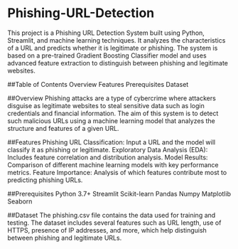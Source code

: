 # Phishing-URL-Detection

This project is a Phishing URL Detection System built using Python, Streamlit, and machine learning techniques. It analyzes the characteristics of a URL and predicts whether it is legitimate or phishing. The system is based on a pre-trained Gradient Boosting Classifier model and uses advanced feature extraction to distinguish between phishing and legitimate websites.

##Table of Contents
Overview
Features
Prerequisites
Dataset

##Overview
Phishing attacks are a type of cybercrime where attackers disguise as legitimate websites to steal sensitive data such as login credentials and financial information. The aim of this system is to detect such malicious URLs using a machine learning model that analyzes the structure and features of a given URL.

##Features
Phishing URL Classification: Input a URL and the model will classify it as phishing or legitimate.
Exploratory Data Analysis (EDA): Includes feature correlation and distribution analysis.
Model Results: Comparison of different machine learning models with key performance metrics.
Feature Importance: Analysis of which features contribute most to predicting phishing URLs.


##Prerequisites
Python 3.7+
Streamlit
Scikit-learn
Pandas
Numpy
Matplotlib
Seaborn

##Dataset
The phishing.csv file contains the data used for training and testing. The dataset includes several features such as URL length, use of HTTPS, presence of IP addresses, and more, which help distinguish between phishing and legitimate URLs.
